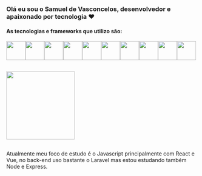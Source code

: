 ### Olá eu sou o Samuel de Vasconcelos, desenvolvedor e apaixonado por tecnologia ❤️

#### As tecnologias e frameworks que utilizo são:

<div style="display: flex;">
  <img width="50" src="https://cdn.jsdelivr.net/gh/devicons/devicon/icons/javascript/javascript-original.svg" />
  <img width="50" src="https://cdn.jsdelivr.net/gh/devicons/devicon/icons/react/react-original.svg" />
  <img width="50" src="https://cdn.jsdelivr.net/gh/devicons/devicon/icons/vuejs/vuejs-original.svg" />
  <img width="50" src="https://cdn.jsdelivr.net/gh/devicons/devicon/icons/nodejs/nodejs-original.svg" />
  <img width="50" src="https://cdn.jsdelivr.net/gh/devicons/devicon/icons/html5/html5-original.svg" />
  <img width="50" src="https://cdn.jsdelivr.net/gh/devicons/devicon/icons/css3/css3-original.svg" />
  <img width="50" src="https://cdn.jsdelivr.net/gh/devicons/devicon/icons/sass/sass-original.svg" />
  <img width="50" src="https://cdn.jsdelivr.net/gh/devicons/devicon/icons/php/php-original.svg" />
  <img width="50" src="https://cdn.jsdelivr.net/gh/devicons/devicon/icons/laravel/laravel-plain.svg" />
  <img width="50" src="https://cdn.jsdelivr.net/gh/devicons/devicon/icons/mysql/mysql-original.svg" />
</div>

##

<div>
  <img height="180em" src="https://github-readme-stats.vercel.app/api/top-langs?username=sam93vasconcelos&count_private=true&show_icons=true&theme=dark&layout=compact" />
</div>

##

Atualmente meu foco de estudo é o Javascript principalmente com React e Vue, no back-end uso bastante o Laravel mas estou estudando também Node e Express.
